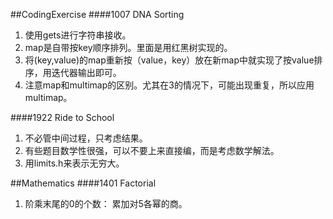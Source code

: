 ##CodingExercise
####1007 DNA Sorting
1. 使用gets进行字符串接收。
2. map是自带按key顺序排列。里面是用红黑树实现的。
3. 将(key,value)的map重新按（value，key）放在新map中就实现了按value排序，用迭代器输出即可。
4. 注意map和multimap的区别。尤其在3的情况下，可能出现重复，所以应用multimap。

####1922 Ride to School
1. 不必管中间过程，只考虑结果。
2. 有些题目数学性很强，可以不要上来直接编，而是考虑数学解法。
3. 用limits.h来表示无穷大。

##Mathematics
####1401 Factorial
1. 阶乘末尾的0的个数： 累加对5各幂的商。